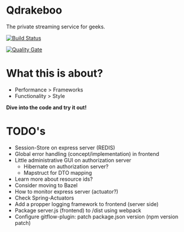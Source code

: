 Qdrakeboo
======

The private streaming service for geeks.

[![Build Status](https://travis-ci.org/bbortt/qdrakeboo.svg?branch=master)](https://travis-ci.org/bbortt/qdrakeboo)

[![Quality Gate](https://sonarcloud.io/api/project_badges/measure?project=io.github.bbortt.qdrakeboo:bom&metric=alert_status)](https://sonarcloud.io/dashboard?id=io.github.bbortt.qdrakeboo%3Abom)

# What this is about?

* Performance > Frameworks
* Functionality > Style

**Dive into the code and try it out!**

# TODO's

* Session-Store on express server (REDIS)
* Global error handling (concept/implementation) in frontend
* Little administrative GUI on authorization server
  * Hibernate on authorization server?
  * Mapstruct for DTO mapping
* Learn more about resource ids?
* Consider moving to Bazel
* How to monitor express server (actuator?)
* Check Spring-Actuators
* Add a propper logging framework to frontend (server side)
* Package server.js (frontend) to /dist using webpack
* Configure gitflow-plugin: patch package.json version (npm version patch)
